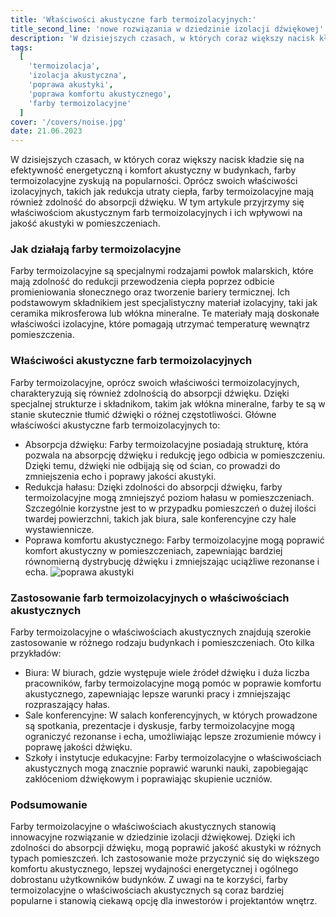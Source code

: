 ```yaml
---
title: 'Właściwości akustyczne farb termoizolacyjnych:'
title_second_line: 'nowe rozwiązania w dziedzinie izolacji dźwiękowej'
description: 'W dzisiejszych czasach, w których coraz większy nacisk kładzie się na efektywność energetyczną i komfort akustyczny w budynkach, farby termoizolacyjne zyskują na popularności. Oprócz swoich właściwości izolacyjnych, takich jak redukcja utraty ciepła, farby termoizolacyjne mają również zdolność do absorpcji dźwięku. W tym artykule przyjrzymy się właściwościom akustycznym farb termoizolacyjnych i ich wpływowi na jakość akustyki w pomieszczeniach.'
tags:
  [
    'termoizolacja',
    'izolacja akustyczna',
    'poprawa akustyki',
    'poprawa komfortu akustycznego',
    'farby termoizolacyjne'
  ]
cover: '/covers/noise.jpg'
date: 21.06.2023
---
```


W dzisiejszych czasach, w których coraz większy nacisk kładzie się na efektywność energetyczną i komfort akustyczny w budynkach, farby termoizolacyjne zyskują na popularności. Oprócz swoich właściwości izolacyjnych, takich jak redukcja utraty ciepła, farby termoizolacyjne mają również zdolność do absorpcji dźwięku. W tym artykule przyjrzymy się właściwościom akustycznym farb termoizolacyjnych i ich wpływowi na jakość akustyki w pomieszczeniach.

### Jak działają farby termoizolacyjne

Farby termoizolacyjne są specjalnymi rodzajami powłok malarskich, które mają zdolność do redukcji przewodzenia ciepła poprzez odbicie promieniowania słonecznego oraz tworzenie bariery termicznej. Ich podstawowym składnikiem jest specjalistyczny materiał izolacyjny, taki jak ceramika mikrosferowa lub włókna mineralne. Te materiały mają doskonałe właściwości izolacyjne, które pomagają utrzymać temperaturę wewnątrz pomieszczenia.

### Właściwości akustyczne farb termoizolacyjnych

Farby termoizolacyjne, oprócz swoich właściwości termoizolacyjnych, charakteryzują się również zdolnością do absorpcji dźwięku. Dzięki specjalnej strukturze i składnikom, takim jak włókna mineralne, farby te są w stanie skutecznie tłumić dźwięki o różnej częstotliwości. Główne właściwości akustyczne farb termoizolacyjnych to:

- Absorpcja dźwięku: Farby termoizolacyjne posiadają strukturę, która pozwala na absorpcję dźwięku i redukcję jego odbicia w pomieszczeniu. Dzięki temu, dźwięki nie odbijają się od ścian, co prowadzi do zmniejszenia echo i poprawy jakości akustyki.
- Redukcja hałasu: Dzięki zdolności do absorpcji dźwięku, farby termoizolacyjne mogą zmniejszyć poziom hałasu w pomieszczeniach. Szczególnie korzystne jest to w przypadku pomieszczeń o dużej ilości twardej powierzchni, takich jak biura, sale konferencyjne czy hale wystawiennicze.
- Poprawa komfortu akustycznego: Farby termoizolacyjne mogą poprawić komfort akustyczny w pomieszczeniach, zapewniając bardziej równomierną dystrybucję dźwięku i zmniejszając uciążliwe rezonanse i echa.
  ![poprawa akustyki](/covers/noise.jpg)

### Zastosowanie farb termoizolacyjnych o właściwościach akustycznych

Farby termoizolacyjne o właściwościach akustycznych znajdują szerokie zastosowanie w różnego rodzaju budynkach i pomieszczeniach. Oto kilka przykładów:

- Biura: W biurach, gdzie występuje wiele źródeł dźwięku i duża liczba pracowników, farby termoizolacyjne mogą pomóc w poprawie komfortu akustycznego, zapewniając lepsze warunki pracy i zmniejszając rozpraszający hałas.
- Sale konferencyjne: W salach konferencyjnych, w których prowadzone są spotkania, prezentacje i dyskusje, farby termoizolacyjne mogą ograniczyć rezonanse i echa, umożliwiając lepsze zrozumienie mówcy i poprawę jakości dźwięku.
- Szkoły i instytucje edukacyjne: Farby termoizolacyjne o właściwościach akustycznych mogą znacznie poprawić warunki nauki, zapobiegając zakłóceniom dźwiękowym i poprawiając skupienie uczniów.

### Podsumowanie

Farby termoizolacyjne o właściwościach akustycznych stanowią innowacyjne rozwiązanie w dziedzinie izolacji dźwiękowej. Dzięki ich zdolności do absorpcji dźwięku, mogą poprawić jakość akustyki w różnych typach pomieszczeń. Ich zastosowanie może przyczynić się do większego komfortu akustycznego, lepszej wydajności energetycznej i ogólnego dobrostanu użytkowników budynków. Z uwagi na te korzyści, farby termoizolacyjne o właściwościach akustycznych są coraz bardziej popularne i stanowią ciekawą opcję dla inwestorów i projektantów wnętrz.
